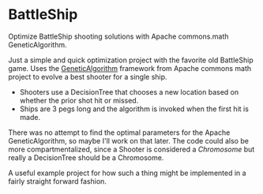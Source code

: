 # BattleShip

Optimize BattleShip shooting solutions with Apache commons.math GeneticAlgorithm.

Just a simple and quick optimization project with the favorite old BattleShip game. Uses the [GeneticAlgorithm](http://commons.apache.org/proper/commons-math/userguide/genetics.html) framework from Apache commons math project to evolve a best shooter for a single ship. 

  * Shooters use a DecisionTree that chooses a new location based on whether the prior shot hit or missed.
  * Ships are 3 pegs long and the algorithm is invoked when the first hit is made.

There was no attempt to find the optimal parameters for the Apache GeneticAlgorithm, so maybe I'll work on that later. The code could also be more compartmentalized, since a Shooter is considered a *Chromosome* but really a DecisionTree should be a Chromosome.   

A useful example project for how such a thing might be implemented in a fairly straight forward fashion. 